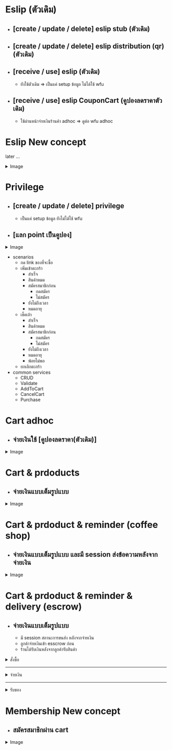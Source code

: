 # Eslip (ตัวเดิม)
- ## [create / update / delete] eslip stub (ตัวเดิม)
- ## [create / update / delete] eslip distribution (qr) (ตัวเดิม)
- ## [receive / use] eslip (ตัวเดิม)
    - ยังใช้ตัวเดิม => เป็นแค่ setup ข้อมูล ไม่ได้ใช้ wfu
- ## [receive / use] eslip CouponCart (คูปองลดราคาตัวเดิม)
    - ใช้ผ่านหน้าจ่ายเงินร้านค้า adhoc => ดูต่อ wfu adhoc

# Eslip New concept

later ...
<details>
<summary>Image</summary>

```plantuml
@startuml new concept
Bob -> Alice : Hello!
@enduml
```
</details>


# Privilege
- ## [create / update / delete] privilege
    - เป็นแค่ setup ข้อมูล ยังไม่ได้ใช้ wfu
- ## [แลก point เป็นคูปอง]
<details>
<summary>Image</summary>

```plantuml
@startuml new concept

actor user
participant client
participant manaapi
participant workflowunit
participant "3rd party" as 3rd

user -> client : แลก point เป็นคูปอง
client -> manaapi : visit privilege endpoint
manaapi --> client : [CR] wf
client --> user :  Display privilege page
user -> client : confirm
client -> manaapi : take action
manaapi -> workflowunit : create transaction : cart
activate workflowunit
workflowunit -> workflowunit : create actor
workflowunit --> manaapi : cart
manaapi -> 3rd : hook(s)
manaapi --> client : [CR] N2M cart
client --> user : display cart info

user -> client : checkout
client -> manaapi : take action
manaapi -> manaapi : คำนวน point ที่ใช้จากของใน cart
manaapi -> workflowunit : Setup : หัก point จาก user เข้าร้าน
manaapi -> workflowunit : Setup : grant coupon จากร้าน ไป user
manaapi -> workflowunit : execute transaction
workflowunit -> workflowunit :หัก point จาก user เข้าร้าน
workflowunit -> workflowunit : grant coupon จากร้าน ไป user
workflowunit -> workflowunit : complete transaction
workflowunit -> workflowunit : clear actor
workflowunit --> manaapi : [Boardcast][Type:Payment] notify complete transaction 
deactivate workflowunit
manaapi -> manaapi : Complete flow
manaapi -> 3rd : hook(s)
manaapi --> client : send noti result
client --> user : display noti message

@enduml
```
</details>

- scenarios
    - กด link ของที่จะซื้อ
    - เพิ่มเข้าตะกร้า
        - สำเร็จ
        - สินค้าหมด
        - สมัครสมาชิกก่อน
            - กดสมัคร
            - ไม่สมัคร
        - ยังไม่ถึงเวลา
        - หมดอายุ
    - เช็คเอ้า
        - สำเร็จ
        - สินค้าหมด
        - สมัครสมาชิกก่อน
            - กดสมัคร
            - ไม่สมัคร
        - ยังไม่ถึงเวลา
        - หมดอายุ
        - พ้อยไม่พอ
    - ยกเลิกตะกร้า
- common services
    - CRUD
    - Validate
    - AddToCart
    - CancelCart
    - Purchase

# Cart adhoc
- ## จ่ายเงินใช้ [คูปองลดราคา(ตัวเดิม)]
<details>
<summary>Image</summary>

```plantuml
@startuml new concept

actor user
participant client
participant manaapi
participant workflowunit

user -> client : จ่ายเงินใช้คูปองลดราคาตัวเดิม
client -> manaapi : visit cart adhoc endpoint
manaapi --> client : [CR] wf
client --> user :  Display cart page
user -> client : select coupon
client -> client : apply coupon
user -> client : checkout
client -> manaapi : take action
manaapi -> manaapi : คำนวนเงินทุกอย่าง
manaapi -> workflowunit : create transaction : cart
activate workflowunit
workflowunit -> workflowunit : create actor
workflowunit --> manaapi : cart
manaapi -> workflowunit : Setup: ใช้ coupon ของ user
manaapi -> workflowunit : Setup: หักเงินจาก user เข้าร้าน
manaapi -> workflowunit : execute transaction
workflowunit -> workflowunit : ใช้ coupon ของ user
workflowunit -> workflowunit :หักเงินจาก user เข้าร้าน
workflowunit -> workflowunit : complete transaction
workflowunit -> workflowunit : clear actor
workflowunit --> manaapi : [Boardcast][Type:Payment] notify complete transaction 
deactivate workflowunit
manaapi -> manaapi : Complete flow
manaapi -> "3rd party" : hook(s)
manaapi --> client : send noti result
client --> user : display noti message

@enduml
```
</details>

# Cart & prdoducts
- ## จ่ายเงินแบบเต็มรูปแบบ
<details>
<summary>Image</summary>

```plantuml
@startuml new concept

actor user
participant client
participant manaapi
participant workflowunit
participant "3rd party" as 3rd

user -> client : สแกน QR สินค้า
client -> manaapi : visit product endpoint
manaapi --> client : [CR] wf
client --> user :  Display product page
user -> client : input amount
user -> client : add to cart
client -> manaapi : take action
manaapi -> workflowunit : create transaction : cart
activate workflowunit
workflowunit -> workflowunit : create actor
workflowunit --> manaapi : cart
manaapi -> 3rd : hook(s) [product hook]
manaapi --> client : [CR] N2M cart
client --> user : display cart info
user -> client : select point [optional]
user -> client : select coupon [optional]

user -> client : checkout
client -> manaapi : take action
manaapi -> manaapi : คำนวนเงินทุกอย่าง & point & discount
manaapi -> workflowunit : Setup: หักเงินจาก user เข้าร้าน
manaapi -> workflowunit : Setup: หัก point จาก user เข้าร้าน [optional]
manaapi -> workflowunit : Setup: ใช้ coupon ของ user [optional]
manaapi -> 3rd : hook(s) [order hook]
manaapi --> client :  bill
user -> client : pay
client -> manaapi : take action
manaapi -> workflowunit : execute transaction
workflowunit -> workflowunit : หักเงินจาก user เข้าร้าน
workflowunit -> workflowunit :หัก point จาก user เข้าร้าน [optional]
workflowunit -> workflowunit : ใช้ coupon ของ user [optional]
workflowunit -> workflowunit : complete transaction
workflowunit -> workflowunit : clear actor
workflowunit --> manaapi : [Boardcast][Type:Payment] notify complete transaction 
deactivate workflowunit
manaapi -> manaapi : Complete flow
manaapi -> 3rd : hook(s) [payment]
manaapi --> client : send noti result
client --> user : display noti message

@enduml
```
</details>

# Cart & prdoduct & reminder (coffee shop)
- ## จ่ายเงินแบบเต็มรูปแบบ และมี session ส่งข้อความหลังจากจ่ายเงิน
<details>
<summary>Image</summary>

```plantuml
@startuml new concept

actor user
participant client
participant manaapi
participant workflowunit
participant "3rd party" as 3rd

user -> client : สแกน QR สินค้า
client -> manaapi : visit product endpoint
manaapi --> client : [CR] wf
client --> user :  Display product page
user -> client : input amount
user -> client : add to cart
client -> manaapi : take action
manaapi -> workflowunit : create transaction : cart
activate workflowunit
workflowunit -> workflowunit : create actor
workflowunit --> manaapi : cart
manaapi -> 3rd : hook(s) [product hook]
manaapi --> client : [CR] N2M cart
client --> user : display cart info
user -> client : select point [optional]
user -> client : select coupon [optional]

user -> client : checkout
client -> manaapi : take action
manaapi -> manaapi : คำนวนเงินทุกอย่าง & point & discount
manaapi -> workflowunit : Setup: หักเงินจาก user เข้าร้าน
manaapi -> workflowunit : Setup: หัก point จาก user เข้าร้าน [optional]
manaapi -> workflowunit : Setup: ใช้ coupon ของ user [optional]
manaapi -> 3rd : hook(s) [order hook]
manaapi --> client :  bill

user -> client : pay
client -> manaapi : take action
manaapi -> workflowunit : execute transaction
workflowunit -> workflowunit : หักเงินจาก user เข้าร้าน
workflowunit -> workflowunit :หัก point จาก user เข้าร้าน [optional]
workflowunit -> workflowunit : ใช้ coupon ของ user [optional]
workflowunit -> workflowunit : complete transaction
workflowunit -> workflowunit : clear actor
workflowunit --> manaapi : [Boardcast][Type:Payment] notify complete transaction 
deactivate workflowunit
manaapi -> manaapi : Complete flow
manaapi -> 3rd : hook(s) [payment]
activate manaapi
manaapi -> manaapi : create session
manaapi --> client : send noti result
client --> user : display noti message
manaapi <-- 3rd : send message to session (รับกาแฟ)
manaapi --> client : send noti result
deactivate manaapi
client --> user : display noti message

@enduml
```
</details>

# Cart & prdoduct & reminder & delivery (escrow)
- ## จ่ายเงินแบบเต็มรูปแบบ 
    - มี session สถานะการขนส่ง หลังจากจ่ายเงิน
    - ลูกค้าจ่ายเงินเข้า esscrow ก่อน
    - ร้านได้รับเงินหลังจากลูกค้ารับสินค้า
<details>
<summary>สั่งซื้อ</summary>

```plantuml
@startuml new concept

actor user
participant client
participant manaapi
participant workflowunit
participant "3rd party" as 3rd

user -> client : สแกน QR สินค้า
client -> manaapi : visit product endpoint
manaapi --> client : [CR] wf
client --> user :  Display product page
user -> client : input amount
user -> client : add to cart
client -> manaapi : take action
manaapi -> workflowunit : create transaction : cart
activate workflowunit
workflowunit -> workflowunit : create actor
workflowunit --> manaapi : cart
manaapi -> 3rd : hook(s) [product hook]
manaapi --> client : [CR] N2M cart
client --> user : display cart info
user -> client : select coupon [optional]

user -> client : checkout
client -> manaapi : take action
manaapi -> manaapi : คำนวนเงินทุกอย่าง & point & discount
manaapi -> workflowunit : Setup: หักเงินจาก user ไป escrow
manaapi -> workflowunit : Setup: หัก point จาก user ไป escrow [optional]
manaapi -> workflowunit : Setup: lock coupon ของ user เตรียมใช้ [optional]
manaapi -> 3rd : hook(s) [order hook]
manaapi --> client :  bill

@enduml
```

</details>

---
<details>
<summary>จ่ายเงิน</summary>

```plantuml
@startuml new concept

actor user
participant client
participant manaapi
participant workflowunit
participant "3rd party" as 3rd

user -> client : pay
client -> manaapi : take action
manaapi -> workflowunit : execute transaction
workflowunit -> workflowunit : หักเงินจาก user ไป escrow
workflowunit -> workflowunit : หัก point จาก user ไป escrow [optional]
workflowunit -> workflowunit : lock coupon ของ user เตรียมใช้ [optional]
workflowunit --> manaapi : [Boardcast][Type:Payment escrow] notify execute transaction 
manaapi -> manaapi : create session
activate manaapi
manaapi -> 3rd : hook(s) [payment escrow]
manaapi --> client : send noti result
client --> user : display noti message
manaapi <-- 3rd : send message to session (update delivery status)
manaapi --> client : send noti result
client --> user : display noti message

@enduml
```

</details>

---
<details>
<summary>รับของ</summary>

```plantuml
@startuml new concept

user -> client : receive product
client -> manaapi : take action
manaapi -> workflowunit : Setup: หักเงินจาก escrow ไป ร้าน
manaapi -> workflowunit : Setup: หัก point จาก escrow ไป ร้าน [optional]
manaapi -> workflowunit : Setup: ใช้ coupon ของ user [optional]
manaapi -> workflowunit : execute transaction
workflowunit -> workflowunit : หักเงินจาก escrow ไป ร้าน
workflowunit -> workflowunit : หัก point จาก escrow ไป ร้าน [optional]
workflowunit -> workflowunit : ใช้ coupon ของ user [optional]
workflowunit -> workflowunit : complete transaction
workflowunit -> workflowunit : clear actor
workflowunit --> manaapi : [Boardcast][Type:Payment escrow complete] notify complete transaction 
deactivate workflowunit
manaapi -> manaapi : end session
manaapi -> manaapi : Complete flow
manaapi -> 3rd : hook(s) [payment escrow complete]
deactivate manaapi
manaapi --> client : send noti result
client --> user : display noti message

@enduml
```
</details>

# Membership New concept
- ## สมัครสมาชิกผ่าน cart
<details>
<summary>Image</summary>

```plantuml
@startuml new concept

actor user
participant client
participant manaapi
participant workflowunit
participant "3rd party" as 3rd

user -> client : สแกน QR สมัครสมาชิก
client -> manaapi : visit สมัครสมาชิก endpoint
manaapi --> client : [CR] wf
client --> user :  Display สมัครสมาชิก page
user -> client : สมัครสมาชิก
client -> manaapi : take action
manaapi -> workflowunit : create transaction : cart
workflowunit -> workflowunit : create actor
workflowunit --> manaapi : cart
manaapi -> 3rd : hook(s) [product hook]
manaapi --> client : [CR] N2M cart
client --> user : display cart info

user -> client : checkout
client -> manaapi : take action
manaapi -> workflowunit : Setup: user regiser member
manaapi -> workflowunit : execute transaction
workflowunit -> workflowunit : user regiser member
workflowunit -> workflowunit : complete transaction
workflowunit -> workflowunit : clear actor
workflowunit --> manaapi : [Boardcast][Type:Payment] notify complete transaction 
manaapi -> manaapi : Complete flow
manaapi -> 3rd : hook(s) [payment]
manaapi --> client : send noti result
client --> user : display noti message

@enduml
```
</details>

